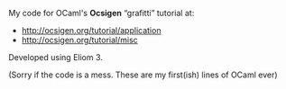 My code for OCaml's **Ocsigen** “grafitti” tutorial at:

- http://ocsigen.org/tutorial/application
- http://ocsigen.org/tutorial/misc

Developed using Eliom 3.

(Sorry if the code is a mess. These are my first(ish) lines of OCaml
ever)

